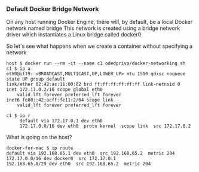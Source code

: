 ### Default Docker Bridge Network
On any host running Docker Engine, there will, by default, be a local Docker network named bridge
This network is created using a bridge network driver which instantiates a Linux bridge called docker0


So let's see what happens when we create a container without specifying a network 
~~~
host $ docker run --rm -it --name c1 odedpriva/docker-networking sh
c1 $ ip a 
eth0@if19: <BROADCAST,MULTICAST,UP,LOWER_UP> mtu 1500 qdisc noqueue state UP group default
link/ether 02:42:ac:11:00:02 brd ff:ff:ff:ff:ff:ff link-netnsid 0
inet 172.17.0.2/16 scope global eth0
    valid_lft forever preferred_lft forever
inet6 fe80::42:acff:fe11:2/64 scope link
    valid_lft forever preferred_lft forever

c1 $ ip r
     default via 172.17.0.1 dev eth0
     172.17.0.0/16 dev eth0  proto kernel  scope link  src 172.17.0.2
~~~

What is going on the host? 

~~~
docker-for-mac $ ip route
default via 192.168.65.1 dev eth0  src 192.168.65.2  metric 204
172.17.0.0/16 dev docker0  src 172.17.0.1
192.168.65.0/29 dev eth0  src 192.168.65.2  metric 204
~~~
